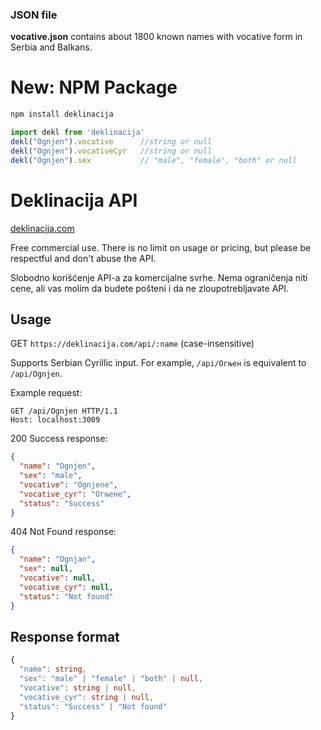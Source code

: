 ### JSON file

**vocative.json** contains about 1800 known names with vocative form in Serbia and Balkans.

# New: NPM Package
```cmd
npm install deklinacija
```
```js
import dekl from 'deklinacija'
dekl("Ognjen").vocative      //string or null
dekl("Ognjen").vocativeCyr   //string or null
dekl("Ognjen").sex           // "male", "female", "both" or null
```

# Deklinacija API

[deklinacija.com](https://deklinacija.com)

Free commercial use. There is no limit on usage or pricing, but please be respectful and don't abuse the API.

Slobodno korišćenje API-a za komercijalne svrhe. Nema ograničenja niti cene, ali vas molim da budete pošteni i da ne zloupotrebljavate API.

## Usage

GET `https://deklinacija.com/api/:name` (case-insensitive)

Supports Serbian Cyrillic input. For example, `/api/Огњен` is equivalent to `/api/Ognjen`.

Example request:
```http
GET /api/Ognjen HTTP/1.1
Host: localhost:3009
```

200 Success response:
```json
{
  "name": "Ognjen",
  "sex": "male",
  "vocative": "Ognjene",
  "vocative_cyr": "Огњене",
  "status": "Success"
}
```

404 Not Found response:
```json
{
  "name": "Ognjan",
  "sex": null,
  "vocative": null,
  "vocative_cyr": null,
  "status": "Not found"
}
```

## Response format

```typescript
{
  "name": string,
  "sex": "male" | "female" | "both" | null,
  "vocative": string | null,
  "vocative_cyr": string | null,
  "status": "Success" | "Not found"
}
```


